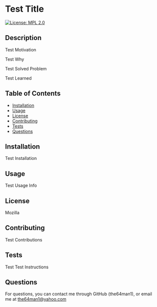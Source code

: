 
# Test Title
[![License: MPL 2.0](https://img.shields.io/badge/License-MPL%202.0-brightgreen.svg)](https://opensource.org/licenses/MPL-2.0)

## Description
    
Test Motivation


Test Why


Test Solved Problem


Test Learned


    
## Table of Contents
    
- [Installation](#installation)
- [Usage](#usage)
- [License](#license)
- [Contributing](#contributing)
- [Tests](#tests)
- [Questions](#questions)
    
## Installation
    
Test Installation
    
## Usage
    
Test Usage Info
    
## License
    
Mozilla
    
## Contributing
    
Test Contributions
    
## Tests
    
Test Test Instructions
    
## Questions
    
For questions, you can contact me through GitHub (the64man1), or email me at the64man1@yahoo.com